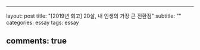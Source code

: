 ---

layout: post title: "[2019년 회고] 20살, 내 인생의 가장 큰 전환점" subtitle: "" categories: essay tags: essay

comments: true
--------------
